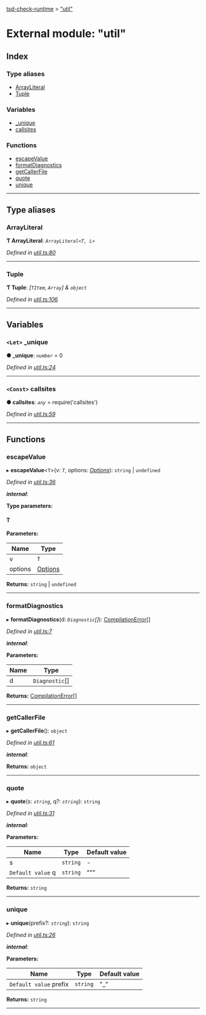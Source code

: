 [tsd-check-runtime](../README.md) > ["util"](../modules/_util_.md)

# External module: "util"

## Index

### Type aliases

* [ArrayLiteral](_util_.md#arrayliteral)
* [Tuple](_util_.md#tuple)

### Variables

* [_unique](_util_.md#_unique)
* [callsites](_util_.md#callsites)

### Functions

* [escapeValue](_util_.md#escapevalue)
* [formatDiagnostics](_util_.md#formatdiagnostics)
* [getCallerFile](_util_.md#getcallerfile)
* [quote](_util_.md#quote)
* [unique](_util_.md#unique)

---

## Type aliases

<a id="arrayliteral"></a>

###  ArrayLiteral

**Ƭ ArrayLiteral**: *`ArrayLiteral<T, L>`*

*Defined in [util.ts:80](https://github.com/cancerberoSgx/tsd-check-runtime/blob/1e47935/src/util.ts#L80)*

___
<a id="tuple"></a>

###  Tuple

**Ƭ Tuple**: *[`TItem`, `Array`] & `object`*

*Defined in [util.ts:106](https://github.com/cancerberoSgx/tsd-check-runtime/blob/1e47935/src/util.ts#L106)*

___

## Variables

<a id="_unique"></a>

### `<Let>` _unique

**● _unique**: *`number`* = 0

*Defined in [util.ts:24](https://github.com/cancerberoSgx/tsd-check-runtime/blob/1e47935/src/util.ts#L24)*

___
<a id="callsites"></a>

### `<Const>` callsites

**● callsites**: *`any`* =  require('callsites')

*Defined in [util.ts:59](https://github.com/cancerberoSgx/tsd-check-runtime/blob/1e47935/src/util.ts#L59)*

___

## Functions

<a id="escapevalue"></a>

###  escapeValue

▸ **escapeValue**<`T`>(v: *`T`*, options: *[Options](../interfaces/_types_.options.md)*): `string` \| `undefined`

*Defined in [util.ts:36](https://github.com/cancerberoSgx/tsd-check-runtime/blob/1e47935/src/util.ts#L36)*

*__internal__*: 

**Type parameters:**

#### T 
**Parameters:**

| Name | Type |
| ------ | ------ |
| v | `T` |
| options | [Options](../interfaces/_types_.options.md) |

**Returns:** `string` \| `undefined`

___
<a id="formatdiagnostics"></a>

###  formatDiagnostics

▸ **formatDiagnostics**(d: *`Diagnostic`[]*): [CompilationError](../interfaces/_types_.compilationerror.md)[]

*Defined in [util.ts:7](https://github.com/cancerberoSgx/tsd-check-runtime/blob/1e47935/src/util.ts#L7)*

*__internal__*: 

**Parameters:**

| Name | Type |
| ------ | ------ |
| d | `Diagnostic`[] |

**Returns:** [CompilationError](../interfaces/_types_.compilationerror.md)[]

___
<a id="getcallerfile"></a>

###  getCallerFile

▸ **getCallerFile**(): `object`

*Defined in [util.ts:61](https://github.com/cancerberoSgx/tsd-check-runtime/blob/1e47935/src/util.ts#L61)*

*__internal__*: 

**Returns:** `object`

___
<a id="quote"></a>

###  quote

▸ **quote**(s: *`string`*, q?: *`string`*): `string`

*Defined in [util.ts:31](https://github.com/cancerberoSgx/tsd-check-runtime/blob/1e47935/src/util.ts#L31)*

*__internal__*: 

**Parameters:**

| Name | Type | Default value |
| ------ | ------ | ------ |
| s | `string` | - |
| `Default value` q | `string` | &quot;&quot;&quot; |

**Returns:** `string`

___
<a id="unique"></a>

###  unique

▸ **unique**(prefix?: *`string`*): `string`

*Defined in [util.ts:26](https://github.com/cancerberoSgx/tsd-check-runtime/blob/1e47935/src/util.ts#L26)*

*__internal__*: 

**Parameters:**

| Name | Type | Default value |
| ------ | ------ | ------ |
| `Default value` prefix | `string` | &quot;_&quot; |

**Returns:** `string`

___

